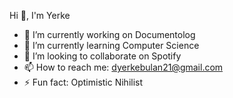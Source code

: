 Hi 👋, I'm Yerke


- 🔭 I’m currently working on Documentolog
- 🌱 I’m currently learning Computer Science
- 👯 I’m looking to collaborate on Spotify
- 📫 How to reach me: dyerkebulan21@gmail.com
- ⚡ Fun fact: Optimistic Nihilist

